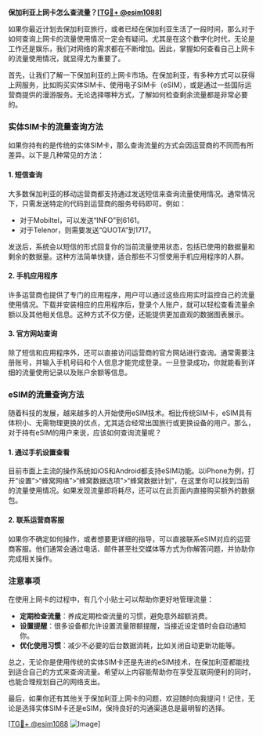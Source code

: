 **保加利亚上网卡怎么查流量？[[TG💪+ @esim1088](https://t.me/s/esim1088)]**

如果你最近计划去保加利亚旅行，或者已经在保加利亚生活了一段时间，那么对于如何查询上网卡的流量使用情况一定会有疑问。尤其是在这个数字化时代，无论是工作还是娱乐，我们对网络的需求都在不断增加。因此，掌握如何查看自己上网卡的流量使用情况，就显得尤为重要了。

首先，让我们了解一下保加利亚的上网卡市场。在保加利亚，有多种方式可以获得上网服务，比如购买实体SIM卡、使用电子SIM卡（eSIM），或是通过一些国际运营商提供的漫游服务。无论选择哪种方式，了解如何检查剩余流量都是非常必要的。

### 实体SIM卡的流量查询方法

如果你持有的是传统的实体SIM卡，那么查询流量的方式会因运营商的不同而有所差异。以下是几种常见的方法：

#### 1. 短信查询
大多数保加利亚的移动运营商都支持通过发送短信来查询流量使用情况。通常情况下，只需发送特定的代码到运营商的服务号码即可。例如：
- 对于Mobiltel，可以发送“INFO”到6161。
- 对于Telenor，则需要发送“QUOTA”到1717。

发送后，系统会以短信的形式回复你的当前流量使用状态，包括已使用的数据量和剩余的数据量。这种方法简单快捷，适合那些不习惯使用手机应用程序的人群。

#### 2. 手机应用程序
许多运营商也提供了专门的应用程序，用户可以通过这些应用实时监控自己的流量使用情况。下载并安装相应的应用程序后，登录个人账户，就可以轻松查看流量余额以及其他相关信息。这种方式不仅方便，还能提供更加直观的数据图表展示。

#### 3. 官方网站查询
除了短信和应用程序外，还可以直接访问运营商的官方网站进行查询。通常需要注册账号，并输入手机号码和个人信息才能完成登录。一旦登录成功，你就能看到详细的流量使用记录以及账户余额等信息。

### eSIM的流量查询方法

随着科技的发展，越来越多的人开始使用eSIM技术。相比传统SIM卡，eSIM具有体积小、无需物理更换的优点，尤其适合经常出国旅行或更换设备的用户。那么，对于持有eSIM的用户来说，应该如何查询流量呢？

#### 1. 通过手机设置查看
目前市面上主流的操作系统如iOS和Android都支持eSIM功能。以iPhone为例，打开“设置”>“蜂窝网络”>“蜂窝数据选项”>“蜂窝数据计划”，在这里你可以找到当前的流量使用情况。如果发现流量即将耗尽，还可以在此页面内直接购买额外的数据包。

#### 2. 联系运营商客服
如果你不确定如何操作，或者想要更详细的指导，可以直接联系eSIM对应的运营商客服。他们通常会通过电话、邮件甚至社交媒体等方式为你解答问题，并协助你完成相关操作。

### 注意事项

在使用上网卡的过程中，有几个小贴士可以帮助你更好地管理流量：

- **定期检查流量**：养成定期检查流量的习惯，避免意外超额消费。
- **设置提醒**：很多设备都允许设置流量限额提醒，当接近设定值时会自动通知你。
- **优化使用习惯**：减少不必要的后台数据消耗，比如关闭自动更新功能等。

总之，无论你是使用传统的实体SIM卡还是先进的eSIM技术，在保加利亚都能找到适合自己的方式来查询流量。希望以上内容能帮助你在享受互联网便利的同时，也能合理规划自己的网络支出。

最后，如果你还有其他关于保加利亚上网卡的问题，欢迎随时向我提问！记住，无论是选择实体SIM卡还是eSIM，保持良好的沟通渠道总是最明智的选择。

[[TG💪+ @esim1088](https://t.me/s/esim1088) ![Image](https://i.postimg.cc/4NQfJmqS/Snipaste-2025-05-13-00-14-12.png)]